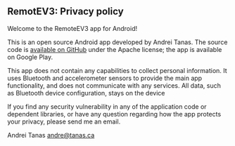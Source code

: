 ## RemotEV3: Privacy policy

Welcome to the RemoteEV3 app for Android!

This is an open source Android app developed by Andrei Tanas.
The source code is [available on GitHub](https://github.com/andreitanas/RemoteEV3) under the
Apache license; the app is available on Google Play.

This app does not contain any capabilities to collect personal information. It uses Bluetooth and
accelerometer sensors to provide the main app functionality, and does not communicate with any
services. All data, such as Bluetooth device configuration, stays on the device

If you find any security vulnerability in any of the application code or dependent libraries,
or have any question regarding how the app protects your privacy, please send me an email.

Andrei Tanas
andre@tanas.ca